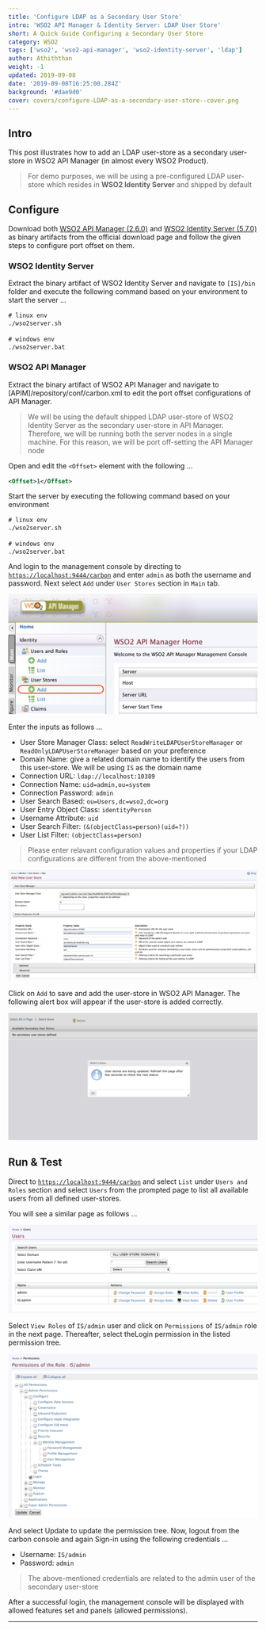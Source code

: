 ```yaml
---
title: 'Configure LDAP as a Secondary User Store'
intro: 'WSO2 API Manager & Identity Server: LDAP User Store'
short: A Quick Guide Configuring a Secondary User Store
category: WSO2
tags: ['wso2', 'wso2-api-manager', 'wso2-identity-server', 'ldap']
author: Athiththan
weight: -1
updated: 2019-09-08
date: '2019-09-08T16:25:00.284Z'
background: '#dae9d0'
cover: covers/configure-LDAP-as-a-secondary-user-store--cover.png
---
```


## Intro

This post illustrates how to add an LDAP user-store as a secondary user-store in WSO2 API Manager (in almost every WSO2 Product).

> For demo purposes, we will be using a pre-configured LDAP user-store which resides in **WSO2 Identity Server** and shipped by default

## Configure

Download both [WSO2 API Manager (2.6.0)](https://wso2.com/api-management/) and [WSO2 Identity Server (5.7.0)](https://wso2.com/identity-and-access-management/) as binary artifacts from the official download page and follow the given steps to configure port offset on them.

### WSO2 Identity Server

Extract the binary artifact of WSO2 Identity Server and navigate to `[IS]/bin` folder and execute the following command based on your environment to start the server …

```shell
# linux env
./wso2server.sh

# windows env
./wso2server.bat
```

### WSO2 API Manager

Extract the binary artifact of WSO2 API Manager and navigate to [APIM]/repository/conf/carbon.xml to edit the port offset configurations of API Manager.

> We will be using the default shipped LDAP user-store of WSO2 Identity Server as the secondary user-store in API Manager. Therefore, we will be running both the server nodes in a single machine. For this reason, we will be port off-setting the API Manager node

Open and edit the `<Offset>` element with the following …

```xml
<Offset>1</Offset>
```

Start the server by executing the following command based on your environment

```shell
# linux env
./wso2server.sh

# windows env
./wso2server.bat
```

And login to the management console by directing to [`https://localhost:9444/carbon`](https://localhost:9444/carbon) and enter `admin` as both the username and password. Next select `Add` under `User Stores` section in `Main` tab.

![Add User Store in WSO2 API Manager (2.6.0)](assets/configure-ldap-as-a-secondary-user-store/add-user-store-api-manager.png)

Enter the inputs as follows …

* User Store Manager Class: select `ReadWriteLDAPUserStoreManager` or `ReadOnlyLDAPUserStoreManager` based on your preference
* Domain Name: give a related domain name to identify the users from this user-store. We will be using `IS` as the domain name
* Connection URL: `ldap://localhost:10389`
* Connection Name: `uid=admin,ou=system`
* Connection Password: `admin`
* User Search Based: `ou=Users,dc=wso2,dc=org`
* User Entry Object Class: `identityPerson`
* Username Attribute: `uid`
* User Search Filter: `(&(objectClass=person)(uid=?))`
* User List Filter: `(objectClass=person)`

> Please enter relavant configuration values and properties if your LDAP configurations are different from the above-mentioned

![User Store Configurations](assets/configure-ldap-as-a-secondary-user-store/user-store-configurations.png)

Click on `Add` to save and add the user-store in WSO2 API Manager. The following alert box will appear if the user-store is added correctly.

![Successful Alert Box](assets/configure-ldap-as-a-secondary-user-store/successful-alert-box.png)

## Run & Test

Direct to [`https://localhost:9444/carbon`](https://localhost:9444/carbon) and select `List` under `Users and Roles` section and select `Users` from the prompted page to list all available users from all defined user-stores.

You will see a similar page as follows …

![Users List in WSO2 API Manager](assets/configure-ldap-as-a-secondary-user-store/user-list-in-api-manager.png)

Select `View Roles` of `IS/admin` user and click on `Permissions` of `IS/admin` role in the next page. Thereafter, select theLogin permission in the listed permission tree.

![Permission Tree of IS/admin Role](assets/configure-ldap-as-a-secondary-user-store/permission-tree.png)

And select Update to update the permission tree. Now, logout from the carbon console and again Sign-in using the following credentials …

* Username: `IS/admin`
* Password: `admin`

> The above-mentioned credentials are related to the admin user of the secondary user-store

After a successful login, the management console will be displayed with allowed features set and panels (allowed permissions).

<hr class="three--dots"/>
